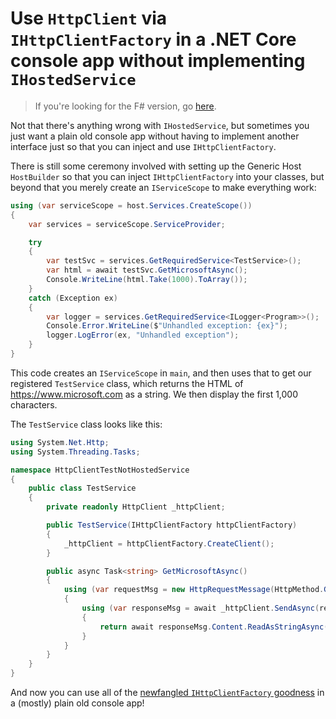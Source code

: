 # Use `HttpClient` via `IHttpClientFactory` in a .NET Core console app without implementing `IHostedService` #

> If you're looking for the F# version, go [here](https://github.com/jonsagara/HttpClientTestNotHostedServiceFSharp).

Not that there's anything wrong with `IHostedService`, but sometimes you just want a plain old console app without having to implement another interface just so 
that you can inject and use `IHttpClientFactory`.

There is still some ceremony involved with setting up the Generic Host `HostBuilder` so that you can inject `IHttpClientFactory` into your classes,
but beyond that you merely create an `IServiceScope` to make everything work:

```csharp
using (var serviceScope = host.Services.CreateScope())
{
    var services = serviceScope.ServiceProvider;

    try
    {
        var testSvc = services.GetRequiredService<TestService>();
        var html = await testSvc.GetMicrosoftAsync();
        Console.WriteLine(html.Take(1000).ToArray());
    }
    catch (Exception ex)
    {
        var logger = services.GetRequiredService<ILogger<Program>>();
        Console.Error.WriteLine($"Unhandled exception: {ex}");
        logger.LogError(ex, "Unhandled exception");
    }
}
```

This code creates an `IServiceScope` in `main`, and then uses that to get our registered `TestService` class, which returns the HTML of https://www.microsoft.com
as a string. We then display the first 1,000 characters.

The `TestService` class looks like this:

```csharp
using System.Net.Http;
using System.Threading.Tasks;

namespace HttpClientTestNotHostedService
{
    public class TestService
    {
        private readonly HttpClient _httpClient;

        public TestService(IHttpClientFactory httpClientFactory)
        {
            _httpClient = httpClientFactory.CreateClient();
        }

        public async Task<string> GetMicrosoftAsync()
        {
            using (var requestMsg = new HttpRequestMessage(HttpMethod.Get, "https://www.microsoft.com"))
            {
                using (var responseMsg = await _httpClient.SendAsync(requestMsg))
                {
                    return await responseMsg.Content.ReadAsStringAsync();
                }
            }
        }
    }
}
```

And now you can use all of the [newfangled `IHttpClientFactory` goodness](https://docs.microsoft.com/en-us/aspnet/core/fundamentals/http-requests?view=aspnetcore-2.2) 
in a (mostly) plain old console app!